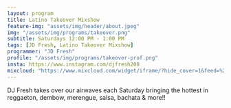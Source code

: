 ```yaml
---
layout: program
title: Latino Takeover Mixshow
feature-img: "assets/img/header/about.jpeg"
img: "/assets/img/programs/takeover.png"
subtitle: Saturdays 12:00 PM - 1:00 PM
tags: [JD Fresh, Latino Takeover Mixshow]
programmer: "JD Fresh"
profile: "/assets/img/programs/takeover-prof.png"
insta: https://www.instagram.com/djfresh208
mixcloud: "https://www.mixcloud.com/widget/iframe/?hide_cover=1&feed=%2Ftropicofm%2Fplaylists%2Flatino-takeover-mixshow%2F"
---
```


DJ Fresh takes over our airwaves each Saturday bringing the hottest in reggaeton, dembow, merengue, salsa, bachata & more!!

